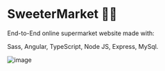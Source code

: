 # SweeterMarket 🍰🍰

End-to-End online supermarket website made with:

Sass, Angular, TypeScript, Node JS, Express, MySql.

![image](https://user-images.githubusercontent.com/72983222/173010826-e5ff2b29-2360-4b46-b5fa-15a03e00c36f.png)
